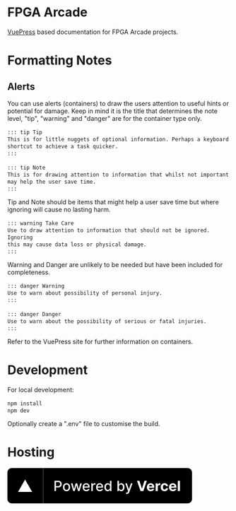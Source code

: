 # FPGA Arcade

[VuePress](https://vuepress.vuejs.org/) based documentation for FPGA Arcade projects.

# Formatting Notes

## Alerts

You can use alerts (containers) to draw the users attention to useful hints
or potential for damage. Keep in mind it is the title that determines the
note level, "tip", "warning" and "danger" are for the container type only.

```
::: tip Tip
This is for little nuggets of optional information. Perhaps a keyboard
shortcut to achieve a task quicker.
:::

::: tip Note
This is for drawing attention to information that whilst not important
may help the user save time.
:::
```

Tip and Note should be items that might help a user save time but
where ignoring will cause no lasting harm.

```
::: warning Take Care
Use to draw attention to information that should not be ignored. Ignoring
this may cause data loss or physical damage.
:::
```

Warning and Danger are unlikely to be needed but have been included for completeness.

```
::: danger Warning
Use to warn about possibility of personal injury.
:::

::: danger Danger
Use to warn about the possibility of serious or fatal injuries.
:::
```

Refer to the VuePress site for further information on containers.

# Development

For local development:

```
npm install
npm dev
```

Optionally create a ".env" file to customise the build.

# Hosting

[![Powered by Vercel](/docs/.vuepress/public/images/powered-by-vercel-badge.svg)](https://vercel.com/?utm_source=fpgaarcade&utm_campaign=oss)